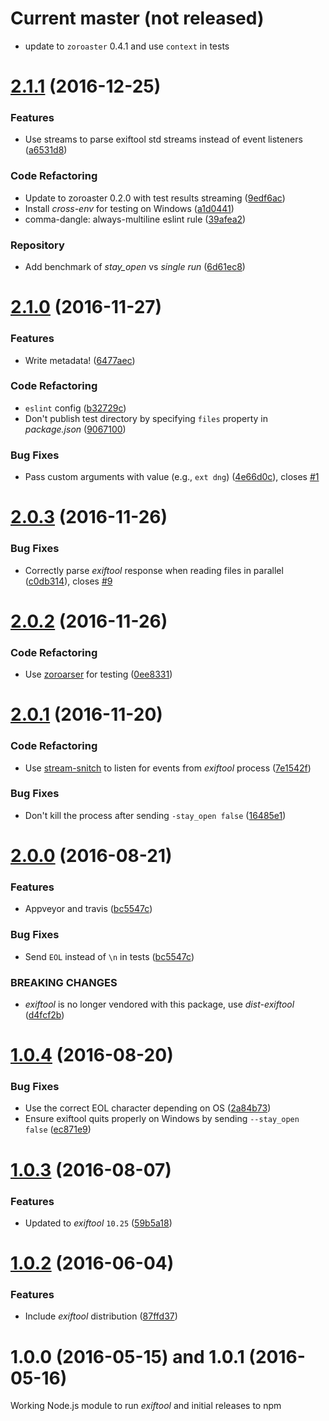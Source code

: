 # Current master (not released)

- update to `zoroaster` 0.4.1 and use `context` in tests

<a name="2.1.1"></a>
# [2.1.1](https://github.com/Sobesednik/node-exiftool/compare/v2.1.0...v2.1.1) (2016-12-25)

### Features

* Use streams to parse exiftool std streams instead of event listeners ([a6531d8](https://github.com/Sobesednik/node-exiftool/commit/a6531d8f8))

### Code Refactoring

* Update to zoroaster 0.2.0 with test results streaming ([9edf6ac](https://github.com/Sobesednik/node-exiftool/commit/9edf6ac))
* Install _cross-env_ for testing on Windows ([a1d0441](https://github.com/Sobesednik/node-exiftool/commit/a1d0441))
* comma-dangle: always-multiline eslint rule ([39afea2](https://github.com/Sobesednik/node-exiftool/commit/39afea2))

### Repository

* Add benchmark of _stay_open_ vs _single run_ ([6d61ec8](https://github.com/Sobesednik/node-exiftool/commit/6d61ec8))

<a name="2.1.0"></a>
# [2.1.0](https://github.com/Sobesednik/node-exiftool/compare/v2.0.3...v2.1.0) (2016-11-27)

### Features

* Write metadata! ([6477aec](https://github.com/Sobesednik/node-exiftool/commit/6477aec))

### Code Refactoring

* `eslint` config ([b32729c](https://github.com/Sobesednik/node-exiftool/commit/b32729c))
* Don't publish test directory by specifying `files` property in _package.json_ ([9067100](https://github.com/Sobesednik/node-exiftool/commit/9067100))

### Bug Fixes

* Pass custom arguments with value (e.g., `ext dng`) ([4e66d0c](https://github.com/Sobesednik/node-exiftool/commit/4e66d0c)), closes [#1](https://github.com/Sobesednik/node-exiftool/issues/1)

<a name="2.0.3"></a>
# [2.0.3](https://github.com/Sobesednik/node-exiftool/compare/v2.0.2...v2.0.3) (2016-11-26)

### Bug Fixes

* Correctly parse _exiftool_ response when reading files in parallel ([c0db314](https://github.com/Sobesednik/node-exiftool/commit/c0db314)), closes [#9](https://github.com/Sobesednik/node-exiftool/issues/9)

<a name="2.0.2"></a>
# [2.0.2](https://github.com/Sobesednik/node-exiftool/compare/v2.0.1...v2.0.2) (2016-11-26)

### Code Refactoring

* Use [zoroarser](https://www.npmjs.com/package/zoroaster) for testing ([0ee8331](https://github.com/Sobesednik/node-exiftool/commit/0ee8331))

<a name="2.0.1"></a>
# [2.0.1](https://github.com/Sobesednik/node-exiftool/compare/v2.0.0...v2.0.1) (2016-11-20)

### Code Refactoring

* Use [stream-snitch](https://www.npmjs.com/package/stream-snitch) to listen for events from _exiftool_ process ([7e1542f](https://github.com/Sobesednik/node-exiftool/commit/7e1542f))

### Bug Fixes

* Don't kill the process after sending `-stay_open false` ([16485e1](https://github.com/Sobesednik/node-exiftool/commit/16485e1))

<a name="2.0.0"></a>
# [2.0.0](https://github.com/Sobesednik/node-exiftool/compare/v1.0.4...v2.0.0) (2016-08-21)

### Features

* Appveyor and travis ([bc5547c](https://github.com/Sobesednik/node-exiftool/commit/bc5547c))

### Bug Fixes

* Send `EOL` instead of `\n` in tests ([bc5547c](https://github.com/Sobesednik/node-exiftool/commit/bc5547c))

### BREAKING CHANGES

* _exiftool_ is no longer vendored with this package, use _dist-exiftool_ ([d4fcf2b](https://github.com/Sobesednik/node-exiftool/commit/d4fcf2b))

<a name="1.0.4"></a>
# [1.0.4](https://github.com/Sobesednik/node-exiftool/compare/v1.0.3...v1.0.4) (2016-08-20)

### Bug Fixes

* Use the correct EOL character depending on OS ([2a84b73](https://github.com/Sobesednik/node-exiftool/commit/2a84b73))
* Ensure exiftool quits properly on Windows by sending `--stay_open false` ([ec871e9](https://github.com/Sobesednik/node-exiftool/commit/ec871e9))

<a name="1.0.3"></a>
# [1.0.3](https://github.com/Sobesednik/node-exiftool/compare/v1.0.2...v1.0.3) (2016-08-07)

### Features

* Updated to _exiftool_ `10.25` ([59b5a18](https://github.com/Sobesednik/node-exiftool/commit/59b5a18))

<a name="1.0.2"></a>
# [1.0.2](https://github.com/Sobesednik/node-exiftool/compare/v1.0.1...v1.0.2) (2016-06-04)

### Features

* Include _exiftool_ distribution ([87ffd37](https://github.com/Sobesednik/node-exiftool/commit/87ffd37))

# 1.0.0 (2016-05-15) and 1.0.1 (2016-05-16)

Working Node.js module to run _exiftool_ and initial releases to npm
